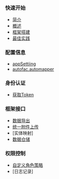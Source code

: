 ### 快速开始
* [简介](README.md)
* [概述](概述/SUMMARY.md)
* [框架搭建](/快速开始/框架搭建.md)
* [最佳实践](/快速开始/最佳实践.md)

### 配置信息
* [appSettiing](配置信息/appsetting.md)
* [autofac.automapper](配置信息/Config/AutoFac/autofac.automapper.md)

### 身份认证
* [获取Token](身份认证/获取Token.md)
  
### 框架接口
* [数据导出](框架接口/数据导出.md)
* [统一附件上传](框架接口/统一附件上传.md)
* [实体映射]
* [数据仓储](数据仓储/构建自己的仓储.md)

### 权限控制
* [自定义角色策略](权限控制/自定义角色策略.md)
* [日志记录]
  
  